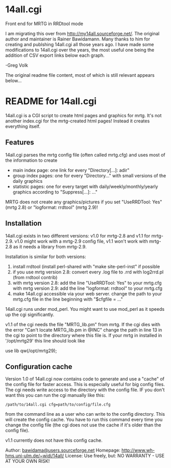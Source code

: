 # 14all.cgi
Front end for MRTG in RRDtool mode

I am migrating this over from http://my14all.sourceforge.net/. The original author and maintainer is Rainer Bawidamann. Many thanks to him for creating and publshing 14all.cgi all those years ago. 
I have made some modifications to 14all.cgi over the years, the most useful one being the addition of CSV export links below each graph. 

-Greg Volk



The original readme file content, most of which is still relevant appears below...

README for 14all.cgi
====================

14all.cgi is a CGI script to create html pages and graphics for mrtg.
It's not another index.cgi for the mrtg-created html pages! Instead it
creates everything itself.

Features
--------

14all.cgi parses the mrtg config file (often called mrtg.cfg) and uses
most of the information to create
- main index page: one link for every "Directory[...]: adir"
- group index pages: one for every "Directory..." with small versions
  of the daily graphics
- statistic pages: one for every target with daily/weekly/monthly/yearly
  graphics according to "Suppress[...]: ..."

MRTG does not create any graphics/pictures if you set "UseRRDTool: Yes"
(mrtg 2.8) or "logformat: rrdtool" (mrtg 2.9)!

Installation
------------

14all.cgi exists in two different versions: v1.0 for mrtg-2.8 and v1.1 for
mrtg-2.9. v1.0 might work with a mrtg-2.9 config file, v1.1 won't work
with mrtg-2.8 as it needs a library from mrtg-2.9.

Installation is similar for both versions:

1. install rrdtool (install perl-shared with "make site-perl-inst" if possible
2. if you use mrtg version 2.8: convert every .log file to .rrd
   with log2rrd.pl (from rrdtool contrib)
3. with mrtg version 2.8: add the line "UseRRDTool: Yes" to your mrtg.cfg
   with mrtg version 2.9: add the line "logformat: rrdtool" to your mrtg.cfg
4. make 14all.cgi accessible via your web server. change the path to your
   mrtg.cfg file in the line beginning with "$cfgfile = ..."

14all.cgi runs under mod_perl. You might want to use mod_perl as it speeds
up the cgi significantly.

v1.1 of the cgi needs the file "MRTG_lib.pm" from mrtg. If the cgi dies with
the error "Can't locate MRTG_lib.pm in @INC" change the path in line 13 in
the cgi to point to the directory where this file is. If your mrtg in
installed in '/opt/mrtg29' this line should look like

  use lib qw(/opt/mrtg29);


Configuration cache
-------------------

Version 1.0 of 14all.cgi now contains code to generate and use a "cache" of
the config file for faster access. This is especially useful for big config
files. The cgi needs write access to the directory with the config file. IF
you don't want this you can run the cgi manually like this:

    /path/to/14all.cgi cfg=path/to/config/file.cfg

from the command line as a user who can write to the config directory. This
will create the config cache. You have to run this command every time you
change the config file (the cgi does not use the cache if it's older than
the config file).

v1.1 currently does not have this config cache.


Author: bawidama@users.sourceforge.net
Homepage: http://www.wh-hms.uni-ulm.de/~widi/14all/
License: Use freely, but: NO WARRANTY - USE AT YOUR OWN RISK!

